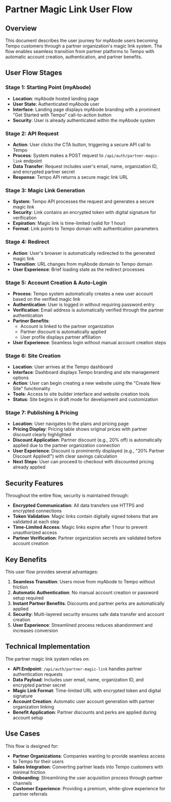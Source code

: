 # Partner Magic Link User Flow

## Overview
This document describes the user journey for myAbode users becoming Tempo customers through a partner organization&apos;s magic link system. The flow enables seamless transition from partner platforms to Tempo with automatic account creation, authentication, and partner benefits.

## User Flow Stages

### Stage 1: Starting Point (myAbode)
- **Location**: myAbode hosted landing page
- **User State**: Authenticated myAbode user
- **Interface**: Landing page displays myAbode branding with a prominent &quot;Get Started with Tempo&quot; call-to-action button
- **Security**: User is already authenticated within the myAbode system

### Stage 2: API Request
- **Action**: User clicks the CTA button, triggering a secure API call to Tempo
- **Process**: System makes a POST request to `/api/auth/partner-magic-link` endpoint
- **Data Transfer**: Request includes user&apos;s email, name, organization ID, and encrypted partner secret
- **Response**: Tempo API returns a secure magic link URL

### Stage 3: Magic Link Generation
- **System**: Tempo API processes the request and generates a secure magic link
- **Security**: Link contains an encrypted token with digital signature for verification
- **Expiration**: Magic link is time-limited (valid for 1 hour)
- **Format**: Link points to Tempo domain with authentication parameters

### Stage 4: Redirect
- **Action**: User&apos;s browser is automatically redirected to the generated magic link
- **Transition**: URL changes from myAbode domain to Tempo domain
- **User Experience**: Brief loading state as the redirect processes

### Stage 5: Account Creation & Auto-Login
- **Process**: Tempo system automatically creates a new user account based on the verified magic link
- **Authentication**: User is logged in without requiring password entry
- **Verification**: Email address is automatically verified through the partner authentication
- **Partner Benefits**: 
  - Account is linked to the partner organization
  - Partner discount is automatically applied
  - User profile displays partner affiliation
- **User Experience**: Seamless login without manual account creation steps

### Stage 6: Site Creation
- **Location**: User arrives at the Tempo dashboard
- **Interface**: Dashboard displays Tempo branding and site management options
- **Action**: User can begin creating a new website using the &quot;Create New Site&quot; functionality
- **Tools**: Access to site builder interface and website creation tools
- **Status**: Site begins in draft mode for development and customization

### Stage 7: Publishing & Pricing
- **Location**: User navigates to the plans and pricing page
- **Pricing Display**: Pricing table shows original prices with partner discount clearly highlighted
- **Discount Application**: Partner discount (e.g., 20% off) is automatically applied due to the partner organization connection
- **User Experience**: Discount is prominently displayed (e.g., &quot;20% Partner Discount Applied!&quot;) with clear savings calculation
- **Next Steps**: User can proceed to checkout with discounted pricing already applied

## Security Features

Throughout the entire flow, security is maintained through:
- **Encrypted Communication**: All data transfers use HTTPS and encrypted connections
- **Token Validation**: Magic links contain digitally signed tokens that are validated at each step
- **Time-Limited Access**: Magic links expire after 1 hour to prevent unauthorized access
- **Partner Verification**: Partner organization secrets are validated before account creation

## Key Benefits

This user flow provides several advantages:
1. **Seamless Transition**: Users move from myAbode to Tempo without friction
2. **Automatic Authentication**: No manual account creation or password setup required
3. **Instant Partner Benefits**: Discounts and partner perks are automatically applied
4. **Security**: Multi-layered security ensures safe data transfer and account creation
5. **User Experience**: Streamlined process reduces abandonment and increases conversion

## Technical Implementation

The partner magic link system relies on:
- **API Endpoint**: `/api/auth/partner-magic-link` handles partner authentication requests
- **Data Payload**: Includes user email, name, organization ID, and encrypted partner secret
- **Magic Link Format**: Time-limited URL with encrypted token and digital signature
- **Account Creation**: Automatic user account generation with partner organization linking
- **Benefit Application**: Partner discounts and perks are applied during account setup

## Use Cases

This flow is designed for:
- **Partner Organizations**: Companies wanting to provide seamless access to Tempo for their users
- **Sales Integration**: Converting partner leads into Tempo customers with minimal friction
- **Onboarding**: Streamlining the user acquisition process through partner channels
- **Customer Experience**: Providing a premium, white-glove experience for partner referrals
